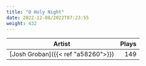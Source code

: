 ```yaml
---
title: "O Holy Night"
date: 2022-12-08/2022T07:23:55
weight: 432
---
```




 Artist | Plays 
----- | -----:
[Josh Groban]({{< ref "a58260">}}) | 149
